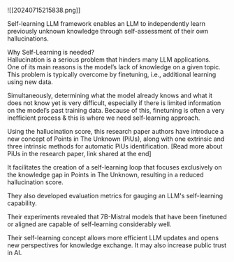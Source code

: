 ![[20240715215838.png]]

Self-learning LLM framework enables an LLM to independently learn previously unknown knowledge through self-assessment of their own hallucinations.  
  
Why Self-Learning is needed?  
Hallucination is a serious problem that hinders many LLM applications.  
One of its main reasons is the model’s lack of knowledge on a given topic.  
This problem is typically overcome by finetuning, i.e., additional learning using new data.  
  
Simultaneously, determining what the model already knows and what it does not know yet is very difficult, especially if there is limited information on the model’s past training data. Because of this, finetuning is often a very inefficient process & this is where we need self-learning approach.  
  
Using the hallucination score, this research paper authors have introduce a new concept of Points in The Unknown (PiUs), along with one extrinsic and three intrinsic methods for automatic PiUs identification. [Read more about PiUs in the research paper, link shared at the end]  
  
It facilitates the creation of a self-learning loop that focuses exclusively on the knowledge gap in Points in The Unknown, resulting in a reduced hallucination score.  
  
They also developed evaluation metrics for gauging an LLM's self-learning capability.  
  
Their experiments revealed that 7B-Mistral models that have been finetuned or aligned are capable of self-learning considerably well.  
  
Their self-learning concept allows more efficient LLM updates and opens new perspectives for knowledge exchange. It may also increase public trust in AI.